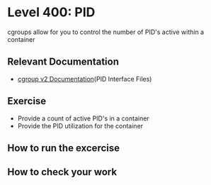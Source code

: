 # Level 400: PID
cgroups allow for you to control the number of PID's active within a container

## Relevant Documentation
* [cgroup v2 Documentation](https://www.kernel.org/doc/Documentation/cgroup-v2.txt)(PID Interface Files)

## Exercise
* Provide a count of active PID's in a container
* Provide the PID utilization for the container

## How to run the excercise

## How to check your work
